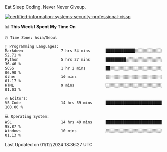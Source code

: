 Eat Sleep Coding.
Never Never Giveup.

[![certified-information-systems-security-professional-cissp](https://user-images.githubusercontent.com/44606727/157613689-acd84ec6-5f8f-4e79-89d9-a8d51f033634.png)](https://www.credly.com/badges/f394a010-85a0-450b-9136-8043af01d71c/public_url)

<!--START_SECTION:waka-->
📊 **This Week I Spent My Time On** 

```text
🕑︎ Time Zone: Asia/Seoul

💬 Programming Languages: 
Markdown                 7 hrs 54 mins       █████████████░░░░░░░░░░░░   52.71 % 
Python                   5 hrs 27 mins       █████████░░░░░░░░░░░░░░░░   36.46 % 
SCSS                     1 hr 2 mins         ██░░░░░░░░░░░░░░░░░░░░░░░   06.90 % 
Other                    10 mins             ░░░░░░░░░░░░░░░░░░░░░░░░░   01.17 % 
HTML                     9 mins              ░░░░░░░░░░░░░░░░░░░░░░░░░   01.03 % 

🔥 Editors: 
VS Code                  14 hrs 59 mins      █████████████████████████   100.00 % 

💻 Operating System: 
WSL                      14 hrs 49 mins      █████████████████████████   98.87 % 
Windows                  10 mins             ░░░░░░░░░░░░░░░░░░░░░░░░░   01.13 % 
```


 Last Updated on 01/12/2024 18:36:27 UTC
<!--END_SECTION:waka-->
